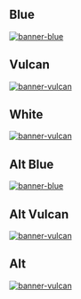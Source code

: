 ## Blue

[
  ![banner-blue](blue/aplazame-banner-blue-728x90-2x-1456x180.png)
](./blue/)

## Vulcan

[
  ![banner-vulcan](vulcan/aplazame-banner-vulcan-728x90-2x-1456x180.png)
](./vulcan/)

## White

[
  ![banner-vulcan](white/aplazame-banner-white-728x90-2x-1456x180.png)
](./white/)

## Alt Blue

[
  ![banner-blue](alt-blue/aplazame-banner-alt-blue-728x90-2x-1456x180.png)
](./alt-blue/)

## Alt Vulcan

[
  ![banner-vulcan](alt-vulcan/aplazame-banner-alt-vulcan-728x90-2x-1456x180.png)
](./alt-vulcan/)

## Alt

[
  ![banner-vulcan](alt/aplazame-banner-alt-728x90-2x-1456x180.png)
](./alt/)
